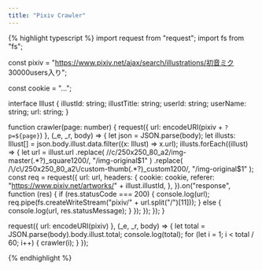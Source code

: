 ```yaml
---
title: "Pixiv Crawler"
---
```


{% highlight typescript %}
import request from "request";
import fs from "fs";

const pixiv =
  "https://www.pixiv.net/ajax/search/illustrations/初音ミク 30000users入り";

const cookie = "...";

interface Illust {
  illustId: string;
  illustTitle: string;
  userId: string;
  userName: string;
  url: string;
}

function crawler(page: number) {
  request({ url: encodeURI(pixiv + `?p=${page}`) }, (_e, _r, body) => {
    let json = JSON.parse(body);
    let illusts: Illust[] = json.body.illust.data.filter((x: Illust) => x.url);
    illusts.forEach((illust) => {
      let url = illust.url
        .replace(
          /\/c\/250x250_80_a2\/img-master(.*?)_square1200/,
          "/img-original$1"
        )
        .replace(
          /\/c\/250x250_80_a2\/custom-thumb(.*?)_custom1200/,
          "/img-original$1"
        );
      const req = request({
        url: url,
        headers: {
          cookie: cookie,
          referer: "https://www.pixiv.net/artworks/" + illust.illustId,
        },
      }).on("response", function (res) {
        if (res.statusCode === 200) {
          console.log(url);
          req.pipe(fs.createWriteStream("pixiv/" + url.split("/")[11]));
        } else {
          console.log(url, res.statusMessage);
        }
      });
    });
  });
}

request({ url: encodeURI(pixiv) }, (_e, _r, body) => {
  let total = JSON.parse(body).body.illust.total;
  console.log(total);
  for (let i = 1; i < total / 60; i++) {
    crawler(i);
  }
});

{% endhighlight %}